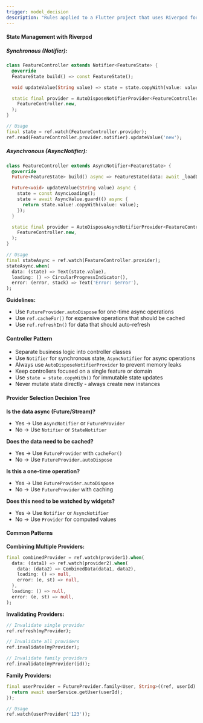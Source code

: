 ```yaml
---
trigger: model_decision
description: "Rules applied to a Flutter project that uses Riverpod for state management."
---
```


#### State Management with Riverpod

##### Synchronous (Notifier):
```dart
class FeatureController extends Notifier<FeatureState> {
  @override
  FeatureState build() => const FeatureState();

  void updateValue(String value) => state = state.copyWith(value: value);

  static final provider = AutoDisposeNotifierProvider<FeatureController, FeatureState>(
    FeatureController.new,
  );
}

// Usage
final state = ref.watch(FeatureController.provider);
ref.read(FeatureController.provider.notifier).updateValue('new');
```

##### Asynchronous (AsyncNotifier):
```dart
class FeatureController extends AsyncNotifier<FeatureState> {
  @override
  Future<FeatureState> build() async => FeatureState(data: await _loadData());

  Future<void> updateValue(String value) async {
    state = const AsyncLoading();
    state = await AsyncValue.guard(() async {
      return state.value!.copyWith(value: value);
    });
  }

  static final provider = AutoDisposeAsyncNotifierProvider<FeatureController, FeatureState>(
    FeatureController.new,
  );
}

// Usage
final stateAsync = ref.watch(FeatureController.provider);
stateAsync.when(
  data: (state) => Text(state.value),
  loading: () => CircularProgressIndicator(),
  error: (error, stack) => Text('Error: $error'),
);
```

**Guidelines:**
- Use `FutureProvider.autoDispose` for one-time async operations
- Use `ref.cacheFor()` for expensive operations that should be cached
- Use `ref.refreshIn()` for data that should auto-refresh

#### Controller Pattern

- Separate business logic into controller classes
- Use `Notifier` for synchronous state, `AsyncNotifier` for async operations
- Always use `AutoDisposeNotifierProvider` to prevent memory leaks
- Keep controllers focused on a single feature or domain
- Use `state = state.copyWith()` for immutable state updates
- Never mutate state directly - always create new instances

#### Provider Selection Decision Tree

**Is the data async (Future/Stream)?**
- Yes → Use `AsyncNotifier` or `FutureProvider`
- No → Use `Notifier` or `StateNotifier`

**Does the data need to be cached?**
- Yes → Use `FutureProvider` with `cacheFor()`
- No → Use `FutureProvider.autoDispose`

**Is this a one-time operation?**
- Yes → Use `FutureProvider.autoDispose`
- No → Use `FutureProvider` with caching

**Does this need to be watched by widgets?**
- Yes → Use `Notifier` or `AsyncNotifier`
- No → Use `Provider` for computed values

#### Common Patterns

**Combining Multiple Providers:**
```dart
final combinedProvider = ref.watch(provider1).when(
  data: (data1) => ref.watch(provider2).when(
    data: (data2) => CombinedData(data1, data2),
    loading: () => null,
    error: (e, st) => null,
  ),
  loading: () => null,
  error: (e, st) => null,
);
```

**Invalidating Providers:**
```dart
// Invalidate single provider
ref.refresh(myProvider);

// Invalidate all providers
ref.invalidate(myProvider);

// Invalidate family providers
ref.invalidate(myProvider(id));
```

**Family Providers:**
```dart
final userProvider = FutureProvider.family<User, String>((ref, userId) async {
  return await userService.getUser(userId);
});

// Usage
ref.watch(userProvider('123'));
```